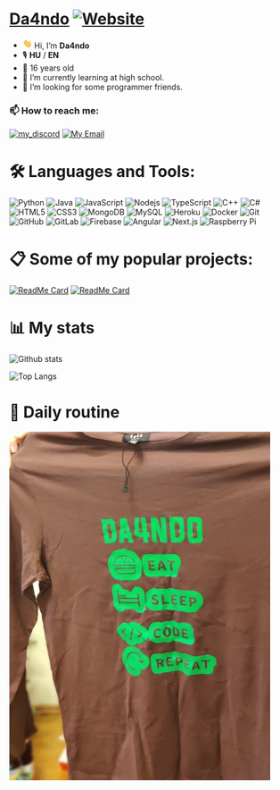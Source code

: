 # [Da4ndo](https://da4ndo.com)  [![Website](https://img.shields.io/website?label=da4ndo.com&style=flat&url=https://da4ndo.com)](https://da4ndo.com)

- <img src="https://github.com/Da4ndo/Da4ndo/blob/main/Hi.gif" width="17px"> Hi, I’m **Da4ndo**
- 🎙️ **HU** / **EN**
- 🎉 16 years old
- 🌱 I’m currently learning at high school.
- 💞️ I’m looking for some programmer friends.

### 📫 How to reach me:
[![my_discord]](https://discord.com/users/451067907716153354)
[![My Email](https://img.shields.io/badge/email-D14836?style=for-the-badge&logo=gmail&logoColor=white)](mailto:contact@da4ndo.com "contact@da4ndo.com")

[my_discord]: https://img.shields.io/badge/Discord-7289DA?style=for-the-badge&logo=discord&logoColor=white
           "Da4ndo#0934"

# 🛠️ Languages and Tools:

![Python](https://img.shields.io/badge/-Python-black?style=flat-square&logo=Python)
![Java](https://img.shields.io/badge/-Java-E34A86?style=flat-square&logo=java&logoColor=white)
![JavaScript](https://img.shields.io/badge/-JavaScript-black?style=flat-square&logo=javascript)
![Nodejs](https://img.shields.io/badge/-Nodejs-black?style=flat-square&logo=Node.js)
![TypeScript](https://img.shields.io/badge/-TypeScript-007ACC?style=flat-square&logo=typescript&logoColor=white)
![C++](https://img.shields.io/badge/-C++-00599C?style=flat-square&logo=c)
![C#](https://img.shields.io/badge/-C%23-239120?style=flat-square&logo=c-sharp&logoColor=white)
![HTML5](https://img.shields.io/badge/-HTML5-E34F26?style=flat-square&logo=html5&logoColor=white)
![CSS3](https://img.shields.io/badge/-CSS3-1572B6?style=flat-square&logo=css3)
![MongoDB](https://img.shields.io/badge/-MongoDB-black?style=flat-square&logo=mongodb)
![MySQL](https://img.shields.io/badge/-MySQL-black?style=flat-square&logo=mysql)
![Heroku](https://img.shields.io/badge/-Heroku-430098?style=flat-square&logo=heroku)
![Docker](https://img.shields.io/badge/-Docker-black?style=flat-square&logo=docker)
![Git](https://img.shields.io/badge/-Git-black?style=flat-square&logo=git)
![GitHub](https://img.shields.io/badge/-GitHub-181717?style=flat-square&logo=github)
![GitLab](https://img.shields.io/badge/-GitLab-FCA121?style=flat-square&logo=gitlab)
![Firebase](https://img.shields.io/badge/-Firebase-FFCA28?style=flat-square&logo=firebase&logoColor=black)
![Angular](https://img.shields.io/badge/-Angular-DD0031?style=flat-square&logo=angular&logoColor=white)
![Next.js](https://img.shields.io/badge/-Next.js-000000?style=flat-square&logo=next.js&logoColor=white)
![Raspberry Pi](https://img.shields.io/badge/-Raspberry%20Pi-C51A4A?style=flat-square&logo=Raspberry-Pi)

# 📋 Some of my popular projects:
[![ReadMe Card](https://github-readme-stats.vercel.app/api/pin/?username=Da4ndo&repo=Better-DiscordJS-V14-Bot-Template)](https://github.com/Da4ndo/Better-DiscordJS-V14-Bot-Template)
[![ReadMe Card](https://github-readme-stats.vercel.app/api/pin/?username=Da4ndo&repo=EasyInstaller)](https://github.com/Da4ndo/EasyInstaller)

# 📊 My stats

![Github stats](https://github-readme-stats.vercel.app/api?username=Da4ndo&count_private=true&show_icons=true&theme=radical&layout=compact)

![Top Langs](https://github-readme-stats.vercel.app/api/top-langs/?username=Da4ndo&layout=compact&langs_count=100&hide=Mathematica,Kotlin,Shell,ShaderLab,GLSL,HLSL&theme=radical&exclude_repo=Planet-Portal,OverheatingChaosGame,FizzBuzz-EVERYTHING,ELEVATEgame,Eltusa1,Eltusa2,Eltusa3,Eltusa,AR-RR,ELECTRIFIED)

# 🔁 Daily routine

![Daily routine](https://github.com/Da4ndo/Da4ndo/blob/main/daily_routine.jpg)
